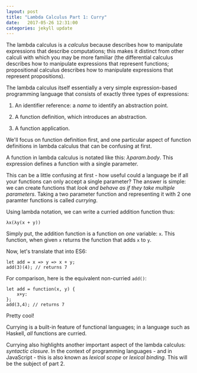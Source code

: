 ```yaml
---
layout: post
title: "Lambda Calculus Part 1: Curry"
date:   2017-05-26 12:31:00
categories: jekyll update
---
```


The lambda calculus is a _calculus_ because describes how to manipulate expressions that describe computations; this makes it distinct from other calculi with which you may be more familiar (the differential calculus describes how to manipulate expressions that represent functions; propositional calculus describes how to manipulate expressions that represent propositions).

The lambda calculus itself essentially a very simple expression-based programming language that consists of exactly three types of expressions:

1. An identifier reference: a _name_ to identify an abstraction point.

2. A function definition, which introduces an abstraction.

3. A function application.

We'll focus on function definition first, and one particular aspect of function definitions in lambda calculus that can be confusing at first.

A function in lambda calculus is notated like this: _λparam.body_. This expression defines a function with a single parameter.

This can be a little confusing at first - how useful could a language be if all your functions can only accept a single parameter? The answer is simple: we can create functions that _look and behave as if they take multiple parameters_. Taking a two parameter function and representing it with 2 one paramter functions is called _currying_.

Using lambda notation, we can write a curried addition function thus:

```
λx(λy(x + y))
```

Simply put, the addition function is a function on _one_ variable: `x`. This function, when given `x` returns the function that adds `x` to `y`.

Now, let's translate that into ES6:

```
let add = x => y => x + y;
add(3)(4); // returns 7
```

For comparison, here is the equivalent non-curried `add()`:
```
let add = function(x, y) {
	x+y:
};
add(3,4); // returns 7
```

Pretty cool!

Currying is a built-in feature of functional languages; in a language such as Haskell, _all_ functions are curried.

Currying also highlights another important aspect of the lambda calculus: _syntactic closure_. In the context of programming languages - and in JavaScript - this is also known as _lexical scope_ or _lexical binding_. This will be the subject of part 2.